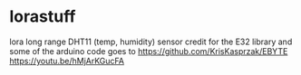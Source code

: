 # lorastuff
lora long range DHT11 (temp, humidity) sensor
credit for the E32 library and some of the arduino code goes to
https://github.com/KrisKasprzak/EBYTE
https://youtu.be/hMjArKGucFA

